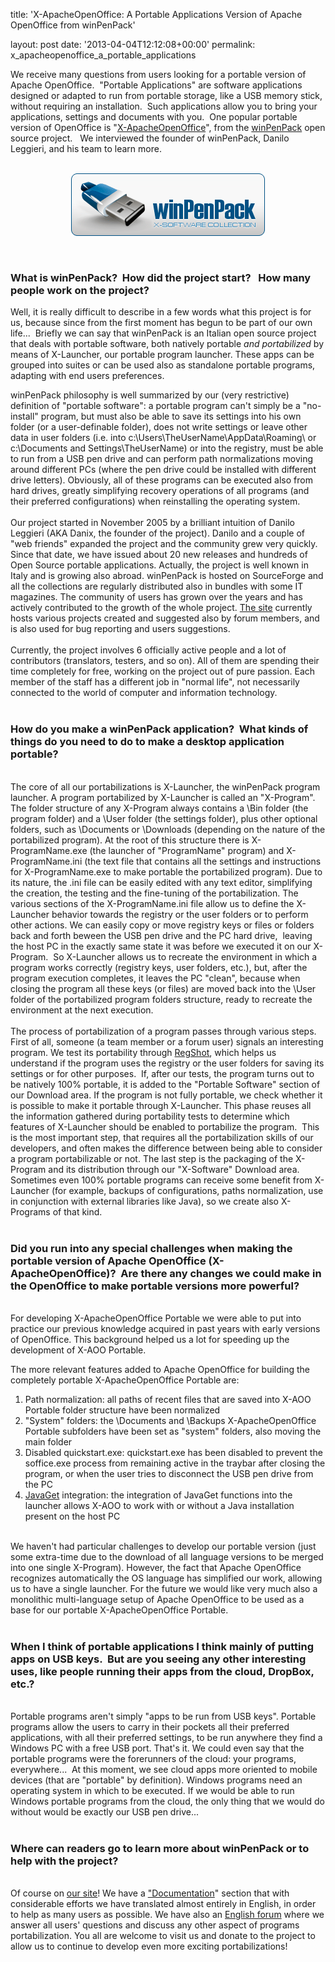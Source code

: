 title: 'X-ApacheOpenOffice: A Portable Applications Version of Apache OpenOffice from winPenPack'

layout: post
date: '2013-04-04T12:12:08+00:00'
permalink: x_apacheopenoffice_a_portable_applications

<p>We receive many questions from users looking for a portable version of Apache OpenOffice.&nbsp; &quot;Portable Applications&quot;<span lang="en"><span></span></span> are software applications designed or adapted to run from portable storage, like a USB memory stick, without requiring an installation.&nbsp; Such applications allow you to bring your applications, settings and documents with you.&nbsp; One popular portable version of OpenOffice is &quot;<a href="http://www.winpenpack.com/en/download.php?view.1341">X-ApacheOpenOffice</a>&quot;, from the <a href="http://www.winpenpack.com">winPenPack</a> open source project. &nbsp; We interviewed the founder of winPenPack, <span class="il">Danilo</span>
 Leggieri, and his team to learn more. </p> 
  <p> </p> 
  <p align="center"><br /><img src="../images/blog/x_apacheopenoffice_a_portable_applications_winPenPack.png" /></p> 
  <p align="left"> </p> 
  <p><br /></p> 
  <h3>What is winPenPack? &nbsp;How did the project start? &nbsp; How many people work on the project?
</h3> 
  <p> </p> 
  <p> </p> 
  <div class="gmail_quote"> 
    <div class="im"> 
      <div> </div> 
    </div> 
    <div> 
      <p>Well, it is really difficult to describe in a few words what this project 
is for us, because since from the first moment has begun to be part of our 
own life...&nbsp; Briefly we can say that winPenPack is an Italian open source
 project that deals with portable software, both natively portable <i>and portabilized</i> by means of X-Launcher, our portable program launcher. These
 apps can be grouped into suites or can be used also as standalone 
portable programs, adapting with end users preferences.<br /></p> 
      <p>winPenPack philosophy is well summarized by our (very restrictive) definition of 
&quot;portable software&quot;: a portable program can't simply be a &quot;no-install&quot; 
program, but must also be able to save its settings into his own folder 
(or a user-definable folder), does not write settings or leave other data in user folders (i.e. into 
c:\Users\TheUserName\AppData\<wbr />Roaming\ or c:\Documents and 
Settings\TheUserName) or into the registry, must be able to run from a 
USB pen drive and can perform path normalizations moving around different 
PCs (where the pen drive could be installed with different drive letters).
 Obviously, all of these programs can be executed also from hard 
drives, greatly simplifying recovery operations of all programs (and 
their preferred configurations) when reinstalling the operating system.<br /><br />Our
 project started in November 2005 by a brilliant intuition of <span class="il">Danilo</span>
 Leggieri (AKA Danix, the founder of the project). <span class="il">Danilo</span> and a couple 
of &quot;web friends&quot; expanded the project and the community grew very 
quickly. Since that date, we have issued about 20 new releases and hundreds
 of Open Source portable applications. Actually, the project is well 
known in Italy and is growing also abroad. winPenPack is hosted on 
SourceForge and all the collections are regularly distributed also in 
bundles with some IT magazines. The community of users has grown over 
the years and has actively contributed to the growth of the whole project. 
<a href="http://www.winpenpack.com">The site</a> currently hosts various projects created and suggested also by forum members, and is also used for bug reporting and users 
suggestions.<br /><br />Currently, the project involves 6 officially active 
people and a lot of contributors (translators, testers, and so on). All 
of them are spending their time completely for free, working on the 
project out of pure passion. Each member of the staff has a different 
job in &quot;normal life&quot;, not necessarily connected to the world of computer
 and information technology.<br /><br /></p> 
      <h3>How do you make a winPenPack application? &nbsp;What kinds of things do you need to do to make a desktop application portable?
</h3> 
    </div> 
    <div><br />The core of all our portabilizations is X-Launcher, the winPenPack 
program launcher. A program portabilized by X-Launcher is called an &quot;X-Program&quot;. The folder structure of any X-Program always contains a \Bin 
folder (the program folder) and a \User folder (the settings folder), plus
 other optional folders, such as \Documents or \Downloads (depending on the 
nature of the portabilized program). At the root of this structure there
 is X-ProgramName.exe (the launcher of &quot;ProgramName&quot; program) and 
X-ProgramName.ini (the text file that contains all the settings and 
instructions for X-ProgramName.exe to make portable the portabilized 
program). Due to its nature, the .ini file can be easily edited with any
 text editor, simplifying the creation, the testing and the fine-tuning of 
the portabilization. The various sections of the X-ProgramName.ini file 
allow us to define the X-Launcher behavior towards the registry or the 
user folders or to perform other actions. We can easily copy or move 
registry keys or files or folders back and forth beween the USB pen drive
 and the PC hard drive,&nbsp; leaving the host PC
 in the exactly same state it was before we executed it on our 
X-Program.&nbsp; So X-Launcher allows us to recreate the environment in which a 
program works correctly (registry keys, user folders, etc.), but, after 
the program execution completes, it leaves the PC &quot;clean&quot;, because when closing the 
program all these keys (or files) are moved back into the \User folder 
of the portabilized program folders structure, ready to recreate the 
environment at the next execution.<br /><br />The process of portabilization of a
 program passes through various steps. First of all, someone (a team 
member or a forum user) signals an interesting program. We test its 
portability through <a href="http://sourceforge.net/projects/regshot/">RegShot</a>, which helps us understand if the program 
uses the registry or the user folders for saving its settings or for 
other purposes.&nbsp; If, after our tests, the program turns out to be 
natively 100% portable, it is added to the &quot;Portable Software&quot; section 
of our Download area. If the program is not fully portable, we check 
whether it is possible to make it portable through X-Launcher. This 
phase reuses all the information gathered during portability tests to 
determine which features of X-Launcher should be enabled to portabilize
 the program.&nbsp; This is the most important step, that requires all the 
portabilization skills of our developers, and often makes the difference
 between being able to consider a program portabilizable or not. The 
last step is the packaging of the X-Program and its distribution through
 our &quot;X-Software&quot; Download area. Sometimes even 100% portable programs 
can receive some benefit from X-Launcher (for example, backups of 
configurations, paths normalization, use in conjunction with external 
libraries like Java), so we create also X-Programs of that kind.<br /><br /> 
      <h3>Did you run into any special challenges when making the portable version of Apache OpenOffice (X-ApacheOpenOffice)? &nbsp;Are there any changes we could make in the OpenOffice to make portable versions more powerful?
</h3> 
    </div> 
    <div> 
      <p><br />For developing X-ApacheOpenOffice Portable we were able to put into 
practice our previous knowledge acquired in past years with early 
versions of OpenOffice. This background helped us a lot for speeding up 
the development of X-AOO Portable. </p> 
      <p>The more relevant features added to Apache OpenOffice for building the completely portable X-ApacheOpenOffice Portable are:<br /></p> 
      <ol> 
        <li>Path normalization: all paths of recent files that are saved into X-AOO Portable folder structure have been normalized</li> 
        <li>&quot;System&quot; folders: the \Documents and \Backups X-ApacheOpenOffice 
Portable subfolders have been set as &quot;system&quot; folders, also moving the 
main folder</li> 
        <li>Disabled quickstart.exe: quickstart.exe has been 
disabled to prevent the soffice.exe process from remaining active in the traybar
after closing the program, or when the user tries to disconnect
 the USB pen drive from the PC</li> 
        <li><a href="http://www.winpenpack.com/en/page.php?39">JavaGet</a> integration: the 
integration of JavaGet functions into the launcher allows X-AOO to work
 with or without a Java installation present on the host PC</li> 
      </ol> 
      <p><br />We
 haven't had particular challenges to develop our portable version (just 
some extra-time due to the download of all language versions to be 
merged into one single X-Program). However, the fact that Apache 
OpenOffice recognizes automatically the OS language has simplified our 
work, allowing us to have a single launcher. For the future we would 
like very much also a monolithic multi-language setup of Apache 
OpenOffice to be used as a base for our portable X-ApacheOpenOffice 
Portable.<br /><br /></p> 
      <h3>When I think of portable applications I think mainly of putting apps on USB keys. &nbsp;But are you seeing any other interesting uses, like people running their apps from the cloud, DropBox, etc.?</h3> 
    </div> 
    <div><br />Portable programs aren't simply &quot;apps to be run from USB keys&quot;. 
Portable programs allow the users to carry in their pockets all their 
preferred applications, with all their preferred settings, to be run anywhere they find a Windows PC with a free USB port. That's it. We 
could even say that the portable programs were the forerunners of the 
cloud: your programs, everywhere...&nbsp; At this moment, we see cloud apps 
more oriented to mobile devices (that are &quot;portable&quot; by definition). 
Windows programs need an operating system in which to be executed. If we 
would be able to run Windows portable programs from the cloud, the only 
thing that we would do without would be exactly our USB pen drive...&nbsp; <br /><br /> 
      <h3>Where can readers go to learn more about winPenPack or to help with the project?
</h3> 
    </div> 
  </div><br />Of course on <a href="http://www.winpenpack.com">our site</a>! We have a <a href="http://www.winpenpack.com/en/page.php?10">&quot;Documentation</a>&quot; section that with 
considerable efforts we have translated almost entirely in English, in 
order to help as many users as possible. We have also 
an <a href="http://www.winpenpack.com/en/e107_plugins/forum/forum_viewforum.php?24">English forum</a> where we answer all users' questions and discuss any 
other aspect of programs portabilization. You all are welcome to visit 
us and donate to the project to allow us to continue to develop even 
more exciting portabilizations! <br /><br /><br />
